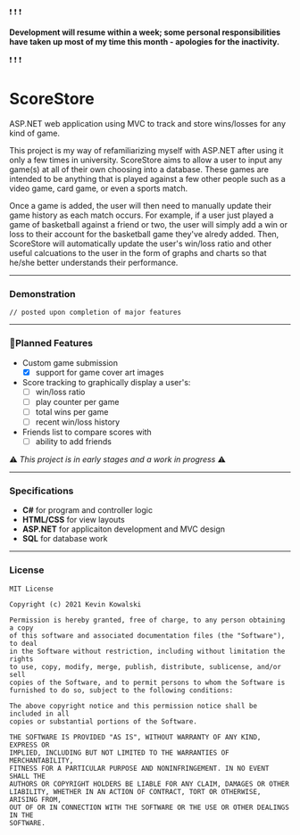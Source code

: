 :exclamation: :exclamation: :exclamation:

**Development will resume within a week; some personal responsibilities have taken up most of my time this month - apologies for the inactivity.**

:exclamation: :exclamation: :exclamation:

# ScoreStore
 ASP.NET web application using MVC to track and store wins/losses for any kind of game.
 
This project is my way of refamiliarizing myself with ASP.NET after using it only a few times in university. ScoreStore aims to allow a user to input any game(s) at all of their own choosing into a database. These games are intended to be anything that is played against a few other people such as a video game, card game, or even a sports match.

Once a game is added, the user will then need to manually update their game history as each match occurs. For example, if a user just played a game of basketball against a friend or two, the user will simply add a win or loss to their account for the basketball game they've alredy added. Then, ScoreStore will automatically update the user's win/loss ratio and other useful calcuations to the user in the form of graphs and charts so that he/she better understands their performance.

---

### Demonstration

`// posted upon completion of major features`

---

###  :construction:Planned Features

* Custom game submission
  * [x] support for game cover art images
* Score tracking to graphically display a user's:
  * [ ] win/loss ratio
  * [ ] play counter per game
  * [ ] total wins per game
  * [ ] recent win/loss history
* Friends list to compare scores with
  * [ ] ability to add friends

:warning: *This project is in early stages and a work in progress* :warning:

---

### Specifications

* **C#** for program and controller logic
* **HTML/CSS** for view layouts
* **ASP.NET** for applicaiton development and MVC design
* **SQL** for database work

---

### License

```
MIT License

Copyright (c) 2021 Kevin Kowalski

Permission is hereby granted, free of charge, to any person obtaining a copy
of this software and associated documentation files (the "Software"), to deal
in the Software without restriction, including without limitation the rights
to use, copy, modify, merge, publish, distribute, sublicense, and/or sell
copies of the Software, and to permit persons to whom the Software is
furnished to do so, subject to the following conditions:

The above copyright notice and this permission notice shall be included in all
copies or substantial portions of the Software.

THE SOFTWARE IS PROVIDED "AS IS", WITHOUT WARRANTY OF ANY KIND, EXPRESS OR
IMPLIED, INCLUDING BUT NOT LIMITED TO THE WARRANTIES OF MERCHANTABILITY,
FITNESS FOR A PARTICULAR PURPOSE AND NONINFRINGEMENT. IN NO EVENT SHALL THE
AUTHORS OR COPYRIGHT HOLDERS BE LIABLE FOR ANY CLAIM, DAMAGES OR OTHER
LIABILITY, WHETHER IN AN ACTION OF CONTRACT, TORT OR OTHERWISE, ARISING FROM,
OUT OF OR IN CONNECTION WITH THE SOFTWARE OR THE USE OR OTHER DEALINGS IN THE
SOFTWARE.
```

